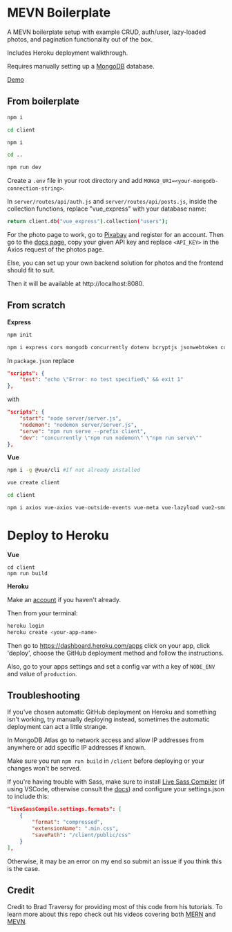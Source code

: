 <h1>MEVN Boilerplate</h1>

A MEVN boilerplate setup with example CRUD, auth/user, lazy-loaded photos, and pagination functionality out of the box.

Includes Heroku deployment walkthrough.

Requires manually setting up a [MongoDB](https://www.mongodb.com) database.

[Demo](https://mevn-js.herokuapp.com/)

## From boilerplate

```bash
npm i

cd client

npm i

cd ..

npm run dev
```

Create a `.env` file in your root directory and add `MONGO_URI=<your-mongodb-connection-string>`.

In `server/routes/api/auth.js` and `server/routes/api/posts.js`, inside the collection functions, replace "vue_express" with your database name:

```bash
return client.db("vue_express").collection("users");
```

For the photo page to work, go to [Pixabay](https://pixabay.com/accounts/register/) and register for an account. Then go to the [docs page](https://pixabay.com/api/docs/), copy your given API key and replace `<API_KEY>` in the Axios request of the photos page.

Else, you can set up your own backend solution for photos and the frontend should fit to suit.

Then it will be available at http://localhost:8080.

## From scratch

**Express**

```bash
npm init

npm i express cors mongodb concurrently dotenv bcryptjs jsonwebtoken compression helmet -D nodemon
```

In `package.json` replace

```json
"scripts": {
    "test": "echo \"Error: no test specified\" && exit 1"
},
```

with

```json
"scripts": {
    "start": "node server/server.js",
    "nodemon": "nodemon server/server.js",
    "serve": "npm run serve --prefix client",
    "dev": "concurrently \"npm run nodemon\" \"npm run serve\""
},
```

**Vue**

```bash
npm i -g @vue/cli #If not already installed

vue create client

cd client

npm i axios vue-axios vue-outside-events vue-meta vue-lazyload vue2-smooth-scroll
```

# Deploy to Heroku

**Vue**

```
cd client
npm run build
```

**Heroku**

Make an [account](http://heroku.com) if you haven't already.

Then from your terminal:

```bash
heroku login
heroku create <your-app-name>
```

Then go to https://dashboard.heroku.com/apps click on your app, click 'deploy', choose the GitHub deployment method and follow the instructions.

Also, go to your apps settings and set a config var with a key of `NODE_ENV` and value of `production`.

## Troubleshooting

If you've chosen automatic GitHub deployment on Heroku and something isn't working, try manually deploying instead, sometimes the automatic deployment can act a little strange.

In MongoDB Atlas go to network access and allow IP addresses from anywhere or add specific IP addresses if known.

Make sure you run `npm run build` in `/client` before deploying or your changes won't be served.

If you're having trouble with Sass, make sure to install [Live Sass Compiler](https://marketplace.visualstudio.com/items?itemName=ritwickdey.live-sass) (if using VSCode, otherwise consult the [docs](https://sass-lang.com/)) and configure your settings.json to include this:

```json
"liveSassCompile.settings.formats": [
    {
        "format": "compressed",
        "extensionName": ".min.css",
        "savePath": "/client/public/css"
    }
],
```

Otherwise, it may be an error on my end so submit an issue if you think this is the case.

## Credit

Credit to Brad Traversy for providing most of this code from his tutorials. To learn more about this repo check out his videos covering both [MERN](https://www.youtube.com/watch?v=PBTYxXADG_k&list=PLillGF-RfqbbiTGgA77tGO426V3hRF9iE) and [MEVN](https://www.youtube.com/watch?v=j55fHUJqtyw&list=PLillGF-RfqbYSx-Ab1xWVanGKtowTsnNm).

